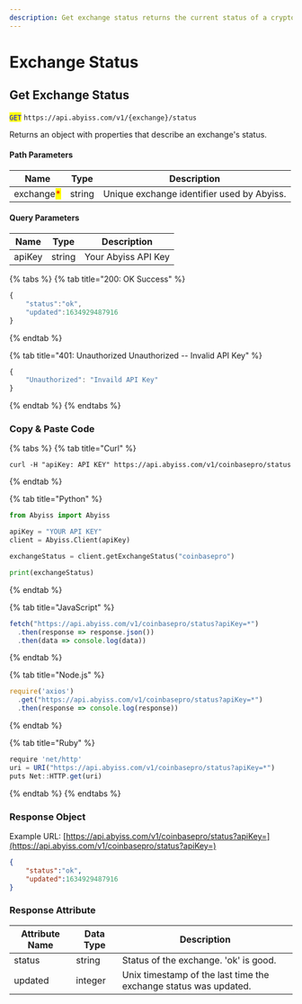 ```yaml
---
description: Get exchange status returns the current status of a crypto exchange.
---
```


# Exchange Status

## Get Exchange Status

<mark style="color:blue;">`GET`</mark> `https://api.abyiss.com/v1/{exchange}/status`

Returns an object with properties that describe an exchange's status.

#### Path Parameters

| Name                                       | Type   | Description                                |
| ------------------------------------------ | ------ | ------------------------------------------ |
| exchange<mark style="color:red;">\*</mark> | string | Unique exchange identifier used by Abyiss. |

#### Query Parameters

| Name   | Type   | Description         |
| ------ | ------ | ------------------- |
| apiKey | string | Your Abyiss API Key |

{% tabs %}
{% tab title="200: OK Success" %}
```javascript
{
    "status":"ok",
    "updated":1634929487916
}
```
{% endtab %}

{% tab title="401: Unauthorized Unauthorized -- Invalid API Key" %}
```javascript
{
    "Unauthorized": "Invaild API Key"
}
```
{% endtab %}
{% endtabs %}

### Copy & Paste Code

{% tabs %}
{% tab title="Curl" %}
```shell
curl -H "apiKey: API KEY" https://api.abyiss.com/v1/coinbasepro/status
```
{% endtab %}

{% tab title="Python" %}
```python
from Abyiss import Abyiss

apiKey = "YOUR API KEY" 
client = Abyiss.Client(apiKey)

exchangeStatus = client.getExchangeStatus("coinbasepro")

print(exchangeStatus)
```
{% endtab %}

{% tab title="JavaScript" %}
```javascript
fetch("https://api.abyiss.com/v1/coinbasepro/status?apiKey=*")
  .then(response => response.json())
  .then(data => console.log(data))
```
{% endtab %}

{% tab title="Node.js" %}
```javascript
require('axios')
  .get("https://api.abyiss.com/v1/coinbasepro/status?apiKey=*")
  .then(response => console.log(response))
```
{% endtab %}

{% tab title="Ruby" %}
```javascript
require 'net/http'
uri = URI("https://api.abyiss.com/v1/coinbasepro/status?apiKey=*")
puts Net::HTTP.get(uri)
```
{% endtab %}
{% endtabs %}

### Response Object&#x20;

Example URL: [https://api.abyiss.com/v1/coinbasepro/status?apiKey=](https://api.abyiss.com/v1/coinbasepro/status?apiKey=)

```json
{
    "status":"ok",
    "updated":1634929487916
}
```

### Response Attribute

| Attribute Name | Data Type | Description                                                      |
| -------------- | --------- | ---------------------------------------------------------------- |
| status         | string    | Status of the exchange. 'ok' is good.                            |
| updated        | integer   | Unix timestamp of the last time the exchange status was updated. |

